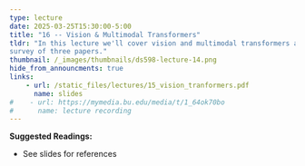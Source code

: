 ```yaml
---
type: lecture
date: 2025-03-25T15:30:00-5:00
title: "16 -- Vision & Multimodal Transformers"
tldr: "In this lecture we'll cover vision and multimodal transformers as a 
survey of three papers."
thumbnail: /_images/thumbnails/ds598-lecture-14.png
hide_from_announcments: true
links: 
    - url: /static_files/lectures/15_vision_tranformers.pdf
      name: slides
#    - url: https://mymedia.bu.edu/media/t/1_64ok70bo
#      name: lecture recording
---
```

**Suggested Readings:**
- See slides for references
